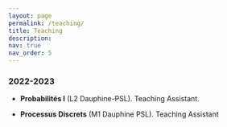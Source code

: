 ```yaml
---
layout: page
permalink: /teaching/
title: Teaching
description:
nav: true
nav_order: 5
---
```


### 2022-2023

- **Probabilités I** (L2 Dauphine-PSL). Teaching Assistant.

- **Processus Discrets** (M1 Dauphine PSL). Teaching Assistant 



